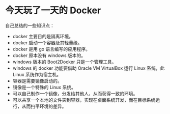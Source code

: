 # 今天玩了一天的 Docker

自己总结的一些知识点：

* docker 主要目的是隔离环境。
* docker 启动一个容器及其轻量级。
* docker 是用 go 语言编写的应用程序。
* docker 原本没有 windows 版本的。
* windows 版本的 Boot2Docker 只是一个管理工具。
* windows 的 docker 功能要借助 Oracle VM VirtualBox 运行 Linux 系统，此 Linux 系统作为宿主机。
* 容器是需要镜像启动的。
* 镜像是一个特殊的 Linux 系统。
* 可以自己制作一个镜像，分发给其他人，从而获得一致的环境。
* 可以共享一个本地的文件夹到容器，实现在桌面系统开发，而在目标系统运行，从而扫平环境的差异。
